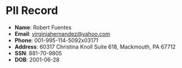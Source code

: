 # PII Record
- **Name**: Robert Fuentes
- **Email**: virginiahernandez@yahoo.com
- **Phone**: 001-995-114-5092x03171
- **Address**: 60317 Christina Knoll Suite 618, Mackmouth, PA 67712
- **SSN**: 881-70-9805
- **DOB**: 2001-06-28
